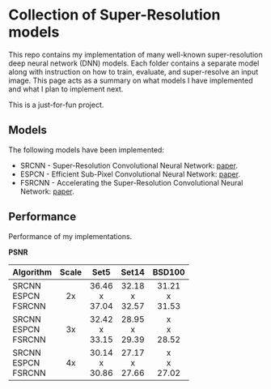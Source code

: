 # Collection of Super-Resolution models
This repo contains my implementation of many well-known super-resolution deep neural network (DNN) models. Each folder contains a separate model along with instruction on how to train, evaluate, and super-resolve an input image. This page acts as a summary on what models I have implemented and what I plan to implement next.

This is a just-for-fun project.

## Models
The following models have been implemented:
* SRCNN - Super-Resolution Convolutional Neural Network: [paper](https://arxiv.org/pdf/1501.00092.pdf).
* ESPCN - Efficient Sub-Pixel Convolutional Neural Network: [paper](https://www.cv-foundation.org/openaccess/content_cvpr_2016/papers/Shi_Real-Time_Single_Image_CVPR_2016_paper.pdf).
* FSRCNN - Accelerating the Super-Resolution Convolutional Neural Network: [paper](https://arxiv.org/pdf/1608.00367.pdf).

## Performance

Performance of my implementations.

**PSNR**

| Algorithm | Scale | Set5 | Set14 | BSD100 |
| --------- |:-----:|:----:|:-----:|:------:|
| SRCNN<br>ESPCN<br>FSRCNN | 2x | 36.46<br>x<br>37.04 | 32.18<br>x<br>32.57 | 31.21<br>x<br>31.53 |
| SRCNN<br>ESPCN<br>FSRCNN | 3x | 32.42<br>x<br>33.15 | 28.95<br>x<br>29.39 | x<br>x<br>28.52 |
| SRCNN<br>ESPCN<br>FSRCNN | 4x | 30.14<br>x<br>30.86 | 27.17<br>x<br>27.66 | x<br>x<br>27.02 |
